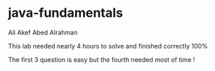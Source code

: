 # java-fundamentals

Ali Akef Abed Alrahman

This lab needed nearly 4 hours to solve and finished correctly 100%

The first 3 question is easy but the fourth needed most of time !
